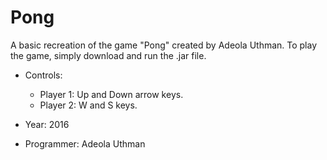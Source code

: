# Pong
A basic recreation of the game "Pong" created by Adeola Uthman. To play the game, simply download and run the .jar file.

- Controls: 
  - Player 1: Up and Down arrow keys.
  - Player 2: W and S keys.

- Year: 2016
- Programmer: Adeola Uthman
